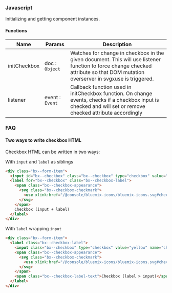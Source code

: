 ### Javascript

Initializing and getting component instances.

#### Functions

| Name         | Params          | Description                                                                                                                                                                      |
|--------------|-----------------|----------------------------------------------------------------------------------------------------------------------------------------------------------------------------------|
| initCheckbox | doc : `Object`  | Watches for change in checkbox in the given document. This will use listener function to force change checked attribute so that DOM mutation overserver in svgxuse is triggered. |
| listener     | event : `Event` | Callback function used in initCheckbox function. On change events, checks if a checkbox input is checked and will set or remove checked attribute accordingly                    |
### FAQ

#### Two ways to write checkbox HTML

Checkbox HTML can be written in two ways:

With `input` and `label` as siblings

```html
<div class="bx--form-item">
  <input id="bx--checkbox" class="bx--checkbox" type="checkbox" value="green" name="checkbox">
  <label for="bx--checkbox" class="bx--checkbox-label">
    <span class="bx--checkbox-appearance">
      <svg class="bx--checkbox-checkmark">
        <use xlink:href="/@console/bluemix-icons/bluemix-icons.svg#checkmark"></use>
      </svg>
    </span>
    Checkbox (input + label)
  </label>
</div>
```

With `label` wrapping `input`

```html
<div class="bx--form-item">
  <label class="bx--checkbox-label">
    <input class="bx--checkbox" type="checkbox" value="yellow" name="checkbox">
    <span class="bx--checkbox-appearance">
      <svg class="bx--checkbox-checkmark">
        <use xlink:href="/@console/bluemix-icons/bluemix-icons.svg#checkmark"></use>
      </svg>
    </span>
    <span class="bx--checkbox-label-text">Checkbox (label > input)</span>
  </label>
</div>
```
